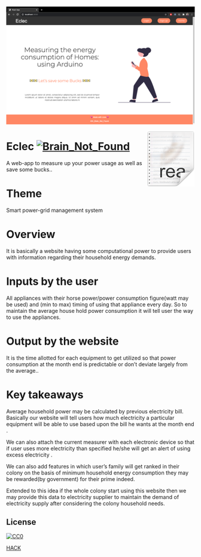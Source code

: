 ![Screenshot](screenshot.png) 
  
  <img src="icon.png" align="right" />
  
  # Eclec     [![Brain_Not_Found](https://cdn.rawgit.com/sindresorhus/awesome/d7305f38d29fed78fa85652e3a63e154dd8e8829/media/badge.svg)](https://github.com/Ohh-404-BrainNotFound)

  A web-app to measure up your power usage as well as save some bucks..

  # Theme 

  Smart power-grid management system
 
   # Overview
 
  It is basically a website having some computational power to provide users with information regarding their household energy demands.

  # Inputs by the user
  
  All appliances with their horse power/power consumption figure(watt may be used)  and (min to max) timing of using that appliance every day. So to maintain the average house hold power consumption it will tell user the way to use the appliances.

  # Output by the website

  It is the time allotted for each equipment to get utilized so that power consumption at the month end is predictable or don’t deviate largely from the average.. 

 # Key takeaways

  Average household power may be calculated by previous electricity bill. Basically our website will tell users how much electricity a particular equipment will be able to use  based upon the bill he wants at the month end .

  We can also attach the current measurer with each electronic device so that if user uses more electricity than specified he/she will get an alert of using excess electricity .

  We can also add features in which user’s family will get ranked in their colony on the basis of minimum household energy consumption they may be rewarded(by government) for their prime indeed.

  Extended to this idea if the whole colony start using this website then we may provide this data to electricity supplier to maintain the demand of electricity supply after considering  the colony household needs. 

## License
[![CC0](https://licensebuttons.net/p/zero/1.0/88x31.png)](https://creativecommons.org/publicdomain/zero/1.0/)

[HACK](https://www.hackerearth.com/challenges/hackathon/)
